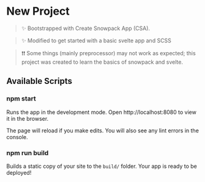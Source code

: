 # New Project

> ✨ Bootstrapped with Create Snowpack App (CSA).

> ✨ Modified to get started with a basic svelte app and SCSS

> ❗❗ Some things (mainly preprocessor) may not work as expected; this project was created to learn the basics of snowpack and svelte.

## Available Scripts

### npm start

Runs the app in the development mode.
Open http://localhost:8080 to view it in the browser.

The page will reload if you make edits.
You will also see any lint errors in the console.

### npm run build

Builds a static copy of your site to the `build/` folder.
Your app is ready to be deployed!